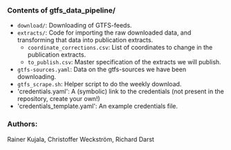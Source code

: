 ### Contents of gtfs_data_pipeline/

- `download/`:
    Downloading of GTFS-feeds.
- `extracts/`:
    Code for importing the raw downloaded data, and transforming that
    data into publication extracts.
    - `coordinate_corrections.csv`:
        List of coordinates to change in the publication extracts.
    - `to_publish.csv`:
        Master specification of the extracts we will publish.
- `gtfs-sources.yaml`:
    Data on the gtfs-sources we have been downloading.
- `gtfs_scrape.sh`:
    Helper script to do the weekly download.
- 'credentials.yaml':
    A (symbolic) link to the credentials (not present in the repository, create your own!)
- 'credentials_template.yaml':
    An example credentials file.

### Authors:
Rainer Kujala, Christoffer Weckström, Richard Darst
